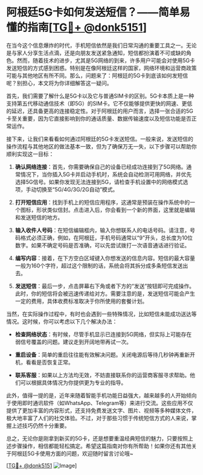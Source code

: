 # 阿根廷5G卡如何发送短信？——简单易懂的指南[[TG💪+ @donk5151](https://t.me/s/donk5151)]

在当今这个信息爆炸的时代，手机短信依然是我们日常沟通的重要工具之一。无论是与家人分享生活点滴，还是向朋友发送紧急通知，短信都扮演着不可或缺的角色。然而，随着技术的进步，尤其是5G网络的到来，许多用户可能会对使用5G卡发送短信的方式感到困惑。特别是在像阿根廷这样的国家，网络环境和运营商政策可能与其他地区有所不同。那么，问题来了：阿根廷的5G卡到底该如何发短信呢？别担心，本文将为你详细解答这一疑问。

首先，我们需要了解什么是5G卡以及它与普通SIM卡的区别。5G卡本质上是一种支持第五代移动通信技术（即5G）的SIM卡。它不仅能够提供更快的网速、更低的延迟，还具备更高的连接稳定性。对于阿根廷的用户而言，选择一张合适的5G卡至关重要，因为它直接影响到你的通话质量、数据传输速度以及短信功能是否正常运作。

接下来，让我们来看看如何通过阿根廷的5G卡发送短信。一般来说，发送短信的操作流程与其他地区的做法基本一致，但为了确保万无一失，以下步骤可以帮助你顺利实现这一目标：

1. **确认网络连接**：首先，你需要确保自己的设备已经成功连接到了5G网络。通常情况下，当你插入5G卡并启动手机时，系统会自动检测可用网络，并优先选择5G信号。如果你发现无法连接到5G，请检查手机设置中的网络模式选项，手动切换至“5G/4G/3G/2G自动”模式。

2. **打开短信应用**：找到手机上的短信应用程序，这通常是预装在操作系统中的一个图标，形状类似信封。点击进入后，你会看到一个新的界面，这里就是编辑和发送短信的地方。

3. **输入收件人号码**：在短信编辑框内，输入你想联系人的电话号码。请注意，号码格式必须正确，例如，在阿根廷，手机号码通常以“9”开头，总长度为10位数字。如果不确定号码是否准确，可以先尝试拨打一次语音通话进行验证。

4. **编写内容**：接着，在下方空白区域键入你想发送的信息内容。短信的最大容量一般为160个字符，超过这个限制的话，系统会将其拆分成多条短信发送出去。

5. **发送短信**：最后一步，点击屏幕右下角或者下方的“发送”按钮即可完成操作。此时，你的短信将会被迅速传递给对方。需要注意的是，发送短信可能会产生一定的费用，具体收费标准取决于你所使用的套餐计划。

当然，在实际操作过程中，有时也会遇到一些特殊情况，比如短信未能成功送达等情况。这时候，你可以考虑以下几个解决办法：

- **检查网络状态**：有时候，尽管手机显示已连接到5G网络，但实际上可能存在弱信号覆盖的问题。建议走到开阔地带再试一次。
  
- **重启设备**：简单的重启往往能有效解决问题。关闭电源后等待几秒钟再重新开机，看看是否恢复正常。
  
- **联系客服**：如果以上方法均无效，不妨直接联系你的运营商客服寻求帮助。他们可以根据具体情况为你提供更为专业的指导。

此外，值得一提的是，近年来随着智能手机功能日益强大，越来越多的人开始倾向于使用即时通讯软件（如WhatsApp、Telegram等）来进行交流。这些应用不仅提供了更加丰富的内容形式，还支持免费发送文字、图片、视频等多种媒体文件，极大地丰富了人们的社交体验。不过，对于那些习惯于传统短信方式的人来说，掌握上述技巧仍然十分重要。

总之，无论你是刚拿到新买的5G卡，还是想要重温经典短信的魅力，只要按照上述步骤操作，相信都能轻松搞定。希望这篇指南对你有所帮助！如果你还有其他关于阿根廷5G卡使用方面的问题，欢迎随时留言讨论哦~

[[TG💪+ @donk5151](https://t.me/s/donk5151) ![Image](https://i.postimg.cc/rwNCRYN7/Snipaste-2025-04-30-17-27-05.png)]